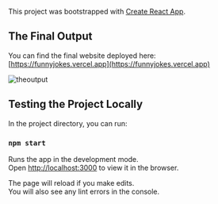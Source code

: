 This project was bootstrapped with [Create React App](https://github.com/facebook/create-react-app).

## The Final Output

You can find the final website deployed here: [https://funnyjokes.vercel.app](https://funnyjokes.vercel.app)

![theoutput](https://i.imgur.com/jWS2fhX.png)

## Testing the Project Locally

In the project directory, you can run:

### `npm start`

Runs the app in the development mode.<br />
Open [http://localhost:3000](http://localhost:3000) to view it in the browser.

The page will reload if you make edits.<br />
You will also see any lint errors in the console.
